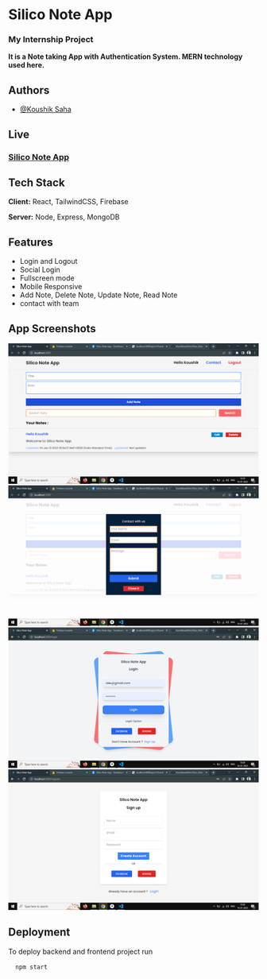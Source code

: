 # **Silico Note App**

### My Internship Project

**It is a Note taking App with Authentication System. MERN technology used here.**

## Authors

- [@Koushik Saha](https://www.github.com/koushikwebdev)

## Live

### **[Silico Note App](https://siliconote.up.railway.app/register)**

## Tech Stack

**Client:** React, TailwindCSS, Firebase

**Server:** Node, Express, MongoDB

## Features

- Login and Logout
- Social Login
- Fullscreen mode
- Mobile Responsive
- Add Note, Delete Note, Update Note, Read Note
- contact with team

## App Screenshots

![App Screenshot](images/overview1.png)
![App Screenshot](images/overview2.png)
![App Screenshot](images/overview3.png)
![App Screenshot](images/overview4.png)

## Deployment

To deploy backend and frontend project run

```bash
  npm start
```
